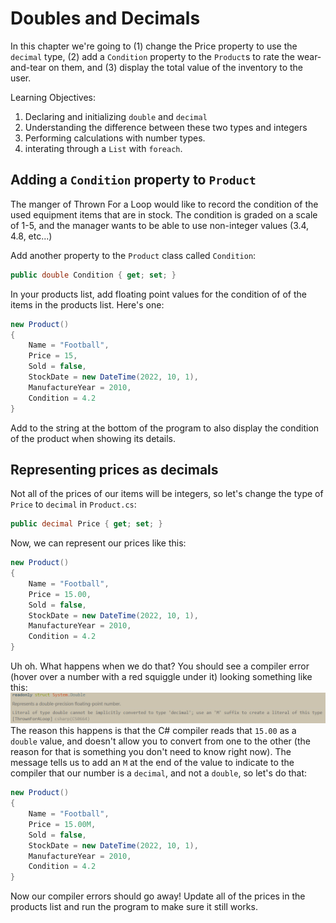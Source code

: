 # Doubles and Decimals
In this chapter we're going to (1) change the Price property to use the `decimal` type, (2) add a `Condition` property to the `Product`s to rate the wear-and-tear on them, and (3) display the total value of the inventory to the user.

Learning Objectives:
1. Declaring and initializing `double` and `decimal`
1. Understanding the difference between these two types and integers
1. Performing calculations with number types. 
1. interating through a `List` with `foreach`.

## Adding a `Condition` property to `Product`
The manger of Thrown For a Loop would like to record the condition of the used equipment items that are in stock. The condition is graded on a scale of 1-5, and the manager wants to be able to use non-integer values (3.4, 4.8, etc...)

Add another property to the `Product` class called `Condition`:
```csharp
public double Condition { get; set; }
```
In your products list, add floating point values for the condition of of the items in the products list. Here's one:
``` csharp
new Product() 
{ 
    Name = "Football",
    Price = 15,
    Sold = false,
    StockDate = new DateTime(2022, 10, 1),
    ManufactureYear = 2010, 
    Condition = 4.2
}
```
Add to the string at the bottom of the program to also display the condition of the product when showing its details. 

## Representing prices as decimals

Not all of the prices of our items will be integers, so let's change the type of `Price` to `decimal` in `Product.cs`:
```csharp
public decimal Price { get; set; }
```
Now, we can represent our prices like this:
```csharp
new Product()
{
    Name = "Football",
    Price = 15.00,
    Sold = false,
    StockDate = new DateTime(2022, 10, 1),
    ManufactureYear = 2010, 
    Condition = 4.2
}
```

Uh oh. What happens when we do that? You should see a compiler error (hover over a number with a red squiggle under it) looking something like this:
![Decimal Compiler Error](../../assets/decimal-compiler-error.png)
The reason this happens is that the C# compiler reads that `15.00` as a `double` value, and doesn't allow you to convert from one to the other (the reason for that is something you don't need to know right now). The message tells us to add an `M` at the end of the value to indicate to the compiler that our number is a `decimal`, and not a `double`, so let's do that:
``` csharp
new Product()
{
    Name = "Football",
    Price = 15.00M,
    Sold = false,
    StockDate = new DateTime(2022, 10, 1),
    ManufactureYear = 2010, 
    Condition = 4.2
}
```

Now our compiler errors should go away! Update all of the prices in the products list and run the program to make sure it still works. 



